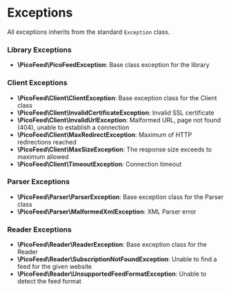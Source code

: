 Exceptions
==========

All exceptions inherits from the standard `Exception` class.

### Library Exceptions

- **\PicoFeed\PicoFeedException**: Base class exception for the library

### Client Exceptions

- **\PicoFeed\Client\ClientException**: Base exception class for the Client class
- **\PicoFeed\Client\InvalidCertificateException**: Invalid SSL certificate
- **\PicoFeed\Client\InvalidUrlException**: Malformed URL, page not found (404), unable to establish a connection
- **\PicoFeed\Client\MaxRedirectException**: Maximum of HTTP redirections reached
- **\PicoFeed\Client\MaxSizeException**: The response size exceeds to maximum allowed
- **\PicoFeed\Client\TimeoutException**: Connection timeout

### Parser Exceptions

- **\PicoFeed\Parser\ParserException**: Base exception class for the Parser class
- **\PicoFeed\Parser\MalformedXmlException**: XML Parser error

### Reader Exceptions

- **\PicoFeed\Reader\ReaderException**: Base exception class for the Reader
- **\PicoFeed\Reader\SubscriptionNotFoundException**: Unable to find a feed for the given website
- **\PicoFeed\Reader\UnsupportedFeedFormatException**: Unable to detect the feed format
